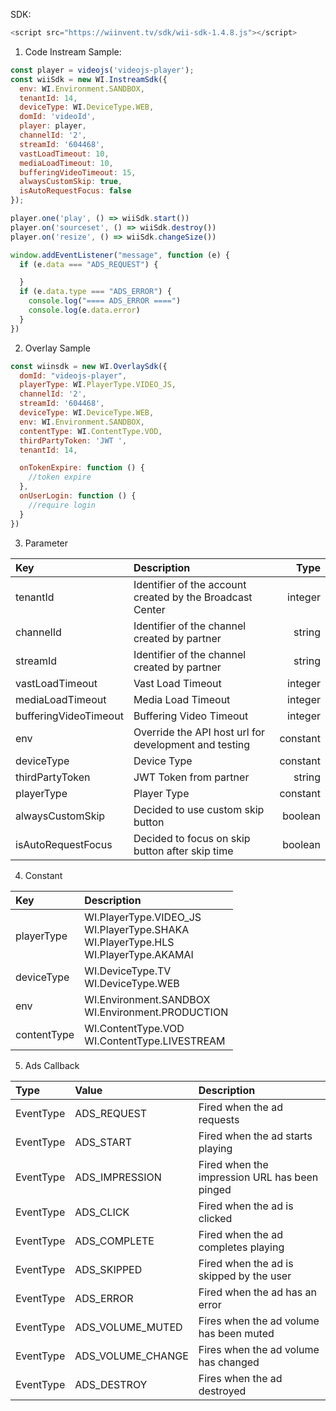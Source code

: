 SDK:

````javascript
<script src="https://wiinvent.tv/sdk/wii-sdk-1.4.8.js"></script>
````

1. Code Instream Sample:

```javascript
const player = videojs('videojs-player');
const wiiSdk = new WI.InstreamSdk({
  env: WI.Environment.SANDBOX,
  tenantId: 14,
  deviceType: WI.DeviceType.WEB,
  domId: 'videoId',
  player: player,
  channelId: '2',
  streamId: '604468',
  vastLoadTimeout: 10,
  mediaLoadTimeout: 10,
  bufferingVideoTimeout: 15,
  alwaysCustomSkip: true,
  isAutoRequestFocus: false
});

player.one('play', () => wiiSdk.start())
player.on('sourceset', () => wiiSdk.destroy())
player.on('resize', () => wiiSdk.changeSize())

window.addEventListener("message", function (e) {
  if (e.data === "ADS_REQUEST") {

  }
  if (e.data.type === "ADS_ERROR") {
    console.log("==== ADS_ERROR ====")
    console.log(e.data.error)
  }
})

```

2. Overlay Sample

````javascript
const wiinsdk = new WI.OverlaySdk({
  domId: "videojs-player",
  playerType: WI.PlayerType.VIDEO_JS,
  channelId: '2',
  streamId: '604468',
  deviceType: WI.DeviceType.WEB,
  env: WI.Environment.SANDBOX,
  contentType: WI.ContentType.VOD,
  thirdPartyToken: 'JWT ',
  tenantId: 14,

  onTokenExpire: function () {
    //token expire
  },
  onUserLogin: function () {
    //require login
  }
})
````

3. Parameter

| Key                   | Description                                               |     Type |
|:----------------------|:----------------------------------------------------------|---------:|
| tenantId              | Identifier of the account created by the Broadcast Center |  integer |
| channelId             | Identifier of the channel created by partner              |   string |
| streamId              | Identifier of the channel created by partner              |   string |
| vastLoadTimeout       | Vast Load Timeout                                         |  integer |
| mediaLoadTimeout      | Media Load Timeout                                        |  integer |
| bufferingVideoTimeout | Buffering Video Timeout                                   |  integer |                                  
| env                   | Override the API host url for development and testing     | constant |
| deviceType            | Device Type                                               | constant |
| thirdPartyToken       | JWT Token from partner                                    |   string |
| playerType            | Player Type                                               | constant |
| alwaysCustomSkip      | Decided to use custom skip button                         |  boolean |
| isAutoRequestFocus    | Decided to focus on skip button after skip time           |  boolean |

4. Constant

| Key         | Description                                                                                      |     
|:------------|:-------------------------------------------------------------------------------------------------|
| playerType  | WI.PlayerType.VIDEO_JS <br> WI.PlayerType.SHAKA <br> WI.PlayerType.HLS <br/>WI.PlayerType.AKAMAI |  
| deviceType  | WI.DeviceType.TV <br/> WI.DeviceType.WEB                                                         |  
| env         | WI.Environment.SANDBOX <br/> WI.Environment.PRODUCTION                                           |   
| contentType | WI.ContentType.VOD <br/>WI.ContentType.LIVESTREAM                                                | 

5. Ads Callback

| Type      | Value             | Description                                   |
|:----------|:------------------|:----------------------------------------------|
| EventType | ADS_REQUEST       | Fired when the ad requests                    |
| EventType | ADS_START         | Fired when the ad starts playing              |
| EventType | ADS_IMPRESSION    | Fired when the impression URL has been pinged |
| EventType | ADS_CLICK         | Fired when the ad is clicked                  |
| EventType | ADS_COMPLETE      | Fired when the ad completes playing           |
| EventType | ADS_SKIPPED       | Fired when the ad is skipped by the user      |
| EventType | ADS_ERROR         | Fired when the ad has an error                |
| EventType | ADS_VOLUME_MUTED  | Fires when the ad volume has been muted       |
| EventType | ADS_VOLUME_CHANGE | Fires when the ad volume has changed          |
| EventType | ADS_DESTROY       | Fires when the ad destroyed                   |

